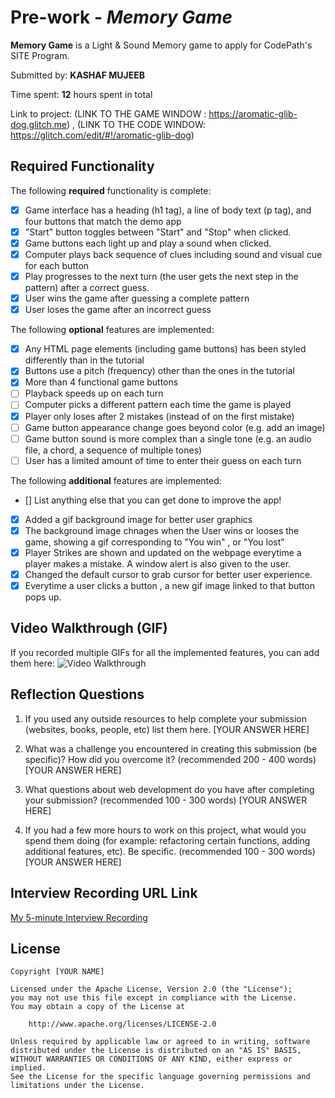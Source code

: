 # Pre-work - *Memory Game*

**Memory Game** is a Light & Sound Memory game to apply for CodePath's SITE Program. 

Submitted by: **KASHAF MUJEEB**

Time spent: **12** hours spent in total

Link to project: (LINK TO THE GAME WINDOW : https://aromatic-glib-dog.glitch.me) , (LINK TO THE CODE WINDOW: https://glitch.com/edit/#!/aromatic-glib-dog)

## Required Functionality

The following **required** functionality is complete:

* [X] Game interface has a heading (h1 tag), a line of body text (p tag), and four buttons that match the demo app
* [X] "Start" button toggles between "Start" and "Stop" when clicked. 
* [X] Game buttons each light up and play a sound when clicked. 
* [X] Computer plays back sequence of clues including sound and visual cue for each button
* [X] Play progresses to the next turn (the user gets the next step in the pattern) after a correct guess. 
* [X] User wins the game after guessing a complete pattern
* [X] User loses the game after an incorrect guess

The following **optional** features are implemented:

* [X] Any HTML page elements (including game buttons) has been styled differently than in the tutorial
* [X] Buttons use a pitch (frequency) other than the ones in the tutorial
* [X] More than 4 functional game buttons
* [ ] Playback speeds up on each turn
* [ ] Computer picks a different pattern each time the game is played
* [X] Player only loses after 2 mistakes (instead of on the first mistake)
* [ ] Game button appearance change goes beyond color (e.g. add an image)
* [ ] Game button sound is more complex than a single tone (e.g. an audio file, a chord, a sequence of multiple tones)
* [ ] User has a limited amount of time to enter their guess on each turn

The following **additional** features are implemented:

- [] List anything else that you can get done to improve the app!
- [X] Added a gif background image for better user graphics
- [X] The background image chnages when the User wins or looses the game, showing a gif corresponding to "You win" , or "You lost"
- [X] Player Strikes are shown and updated on the webpage everytime a player makes a mistake. A window alert is also given to the user. 
- [X] Changed the default cursor to grab cursor for better user experience.
- [X] Everytime a user clicks a button , a new gif image linked to that button pops up. 

## Video Walkthrough (GIF)

If you recorded multiple GIFs for all the implemented features, you can add them here:
<img src='https://imgur.com/5dlUXAg.gif' title='Walkthrough Part 1' width='' alt='Video Walkthrough' />


## Reflection Questions
1. If you used any outside resources to help complete your submission (websites, books, people, etc) list them here. 
[YOUR ANSWER HERE]

2. What was a challenge you encountered in creating this submission (be specific)? How did you overcome it? (recommended 200 - 400 words) 
[YOUR ANSWER HERE]

3. What questions about web development do you have after completing your submission? (recommended 100 - 300 words) 
[YOUR ANSWER HERE]

4. If you had a few more hours to work on this project, what would you spend them doing (for example: refactoring certain functions, adding additional features, etc). Be specific. (recommended 100 - 300 words) 
[YOUR ANSWER HERE]



## Interview Recording URL Link

[My 5-minute Interview Recording](your-link-here)


## License

    Copyright [YOUR NAME]

    Licensed under the Apache License, Version 2.0 (the "License");
    you may not use this file except in compliance with the License.
    You may obtain a copy of the License at

        http://www.apache.org/licenses/LICENSE-2.0

    Unless required by applicable law or agreed to in writing, software
    distributed under the License is distributed on an "AS IS" BASIS,
    WITHOUT WARRANTIES OR CONDITIONS OF ANY KIND, either express or implied.
    See the License for the specific language governing permissions and
    limitations under the License.
